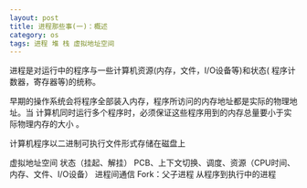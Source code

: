 ```yaml
---
layout: post
title: 进程那些事(一)：概述
category: os
tags: 进程 堆 栈 虚拟地址空间
---
```


进程是对运行中的程序与一些计算机资源(内存，文件，I/O设备等)和状态(
程序计数器，寄存器等)的统称。

早期的操作系统会将程序全部装入内存，程序所访问的内存地址都是实际的物理地址。当
计算机同时运行多个程序时，必须保证这些程序用到的内存总量要小于实际物理内存的大小
。

计算机程序以二进制可执行文件形式存储在磁盘上

虚拟地址空间
状态（挂起、解挂）
PCB、上下文切换、调度、资源（CPU时间、内存、文件、I/O设备）
进程间通信
Fork：父子进程
从程序到执行中的进程

